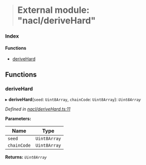 > # External module: "nacl/deriveHard"

### Index

#### Functions

* [deriveHard](_nacl_derivehard_.md#derivehard)

## Functions

###  deriveHard

▸ **deriveHard**(`seed`: `Uint8Array`, `chainCode`: `Uint8Array`): *`Uint8Array`*

*Defined in [nacl/deriveHard.ts:11](https://github.com/polkadot-js/common/blob/6c79462/packages/util-crypto/src/nacl/deriveHard.ts#L11)*

**Parameters:**

Name | Type |
------ | ------ |
`seed` | `Uint8Array` |
`chainCode` | `Uint8Array` |

**Returns:** *`Uint8Array`*